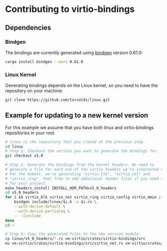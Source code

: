 # Contributing to virtio-bindings

## Dependencies

### Bindgen
The bindings are currently generated using
[bindgen](https://crates.io/crates/bindgen) version 0.61.0:
```bash
cargo install bindgen --vers 0.61.0
```

### Linux Kernel
Generating bindings depends on the Linux kernel, so you need to have the
repository on your machine:

```bash
git clone https://github.com/torvalds/linux.git
```

## Example for updating to a new kernel version

For this example we assume that you have both linux and virtio-bindings
repositories in your root.

```bash
# linux is the repository that you cloned at the previous step.
cd linux
# Step 1: Checkout the version you want to generate the bindings for.
git checkout v5.0

# Step 2: Generate the bindings from the kernel headers. We need to
# generate a file for each one of the virtio headers we're interested on.
# For the moment, we're generating "virtio_blk", "virtio_net" and
# "virtio_ring". Feel free to add additional header files if you need them
# for your project.
make headers_install INSTALL_HDR_PATH=v5_0_headers
cd v5_0_headers
for i in virtio_blk virtio_net virtio_ring virtio_config virtio_mmio ; do \
    bindgen include/linux/$i.h -o $i.rs \
    --with-derive-default \
    --with-derive-partialeq \
    -- -Iinclude
done
cd ~

# Step 6: Copy the generated files to the new version module.
cp linux/v5_0_headers/*.rs vm-virtio/crates/virtio-bindings/src
mv vm-virtio/crates/virtio-bindings/src/virtio_net.rs vm-virtio/crates/virtio-bindings/src/virtio_net/generated.rs
```
